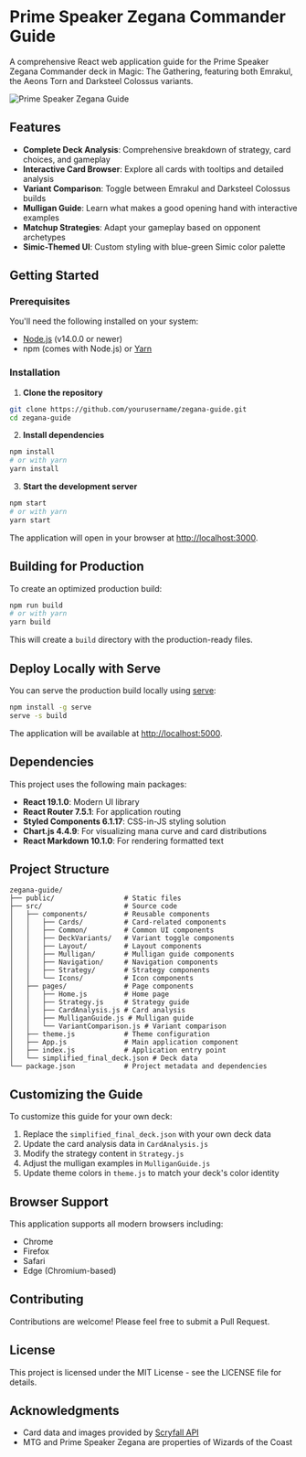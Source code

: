 # Prime Speaker Zegana Commander Guide

A comprehensive React web application guide for the Prime Speaker Zegana Commander deck in Magic: The Gathering, featuring both Emrakul, the Aeons Torn and Darksteel Colossus variants.

![Prime Speaker Zegana Guide](https://cards.scryfall.io/normal/front/d/2/d2f007b0-b578-44f8-be65-cd9e2ac56e09.jpg?1730491112)

## Features

- **Complete Deck Analysis**: Comprehensive breakdown of strategy, card choices, and gameplay
- **Interactive Card Browser**: Explore all cards with tooltips and detailed analysis
- **Variant Comparison**: Toggle between Emrakul and Darksteel Colossus builds
- **Mulligan Guide**: Learn what makes a good opening hand with interactive examples
- **Matchup Strategies**: Adapt your gameplay based on opponent archetypes
- **Simic-Themed UI**: Custom styling with blue-green Simic color palette

## Getting Started

### Prerequisites

You'll need the following installed on your system:

- [Node.js](https://nodejs.org/) (v14.0.0 or newer)
- npm (comes with Node.js) or [Yarn](https://yarnpkg.com/)

### Installation

1. **Clone the repository**

```bash
git clone https://github.com/yourusername/zegana-guide.git
cd zegana-guide
```

2. **Install dependencies**

```bash
npm install
# or with yarn
yarn install
```

3. **Start the development server**

```bash
npm start
# or with yarn
yarn start
```

The application will open in your browser at [http://localhost:3000](http://localhost:3000).

## Building for Production

To create an optimized production build:

```bash
npm run build
# or with yarn
yarn build
```

This will create a `build` directory with the production-ready files.

## Deploy Locally with Serve

You can serve the production build locally using [serve](https://www.npmjs.com/package/serve):

```bash
npm install -g serve
serve -s build
```

The application will be available at [http://localhost:5000](http://localhost:5000).

## Dependencies

This project uses the following main packages:

- **React 19.1.0**: Modern UI library
- **React Router 7.5.1**: For application routing
- **Styled Components 6.1.17**: CSS-in-JS styling solution
- **Chart.js 4.4.9**: For visualizing mana curve and card distributions
- **React Markdown 10.1.0**: For rendering formatted text

## Project Structure

```
zegana-guide/
├── public/                 # Static files
├── src/                    # Source code
│   ├── components/         # Reusable components
│   │   ├── Cards/          # Card-related components
│   │   ├── Common/         # Common UI components
│   │   ├── DeckVariants/   # Variant toggle components
│   │   ├── Layout/         # Layout components
│   │   ├── Mulligan/       # Mulligan guide components
│   │   ├── Navigation/     # Navigation components
│   │   ├── Strategy/       # Strategy components
│   │   └── Icons/          # Icon components
│   ├── pages/              # Page components
│   │   ├── Home.js         # Home page
│   │   ├── Strategy.js     # Strategy guide
│   │   ├── CardAnalysis.js # Card analysis
│   │   ├── MulliganGuide.js # Mulligan guide
│   │   └── VariantComparison.js # Variant comparison
│   ├── theme.js            # Theme configuration
│   ├── App.js              # Main application component
│   ├── index.js            # Application entry point
│   └── simplified_final_deck.json # Deck data
└── package.json            # Project metadata and dependencies
```

## Customizing the Guide

To customize this guide for your own deck:

1. Replace the `simplified_final_deck.json` with your own deck data
2. Update the card analysis data in `CardAnalysis.js`
3. Modify the strategy content in `Strategy.js`
4. Adjust the mulligan examples in `MulliganGuide.js`
5. Update theme colors in `theme.js` to match your deck's color identity

## Browser Support

This application supports all modern browsers including:

- Chrome
- Firefox
- Safari
- Edge (Chromium-based)

## Contributing

Contributions are welcome! Please feel free to submit a Pull Request.

## License

This project is licensed under the MIT License - see the LICENSE file for details.

## Acknowledgments

- Card data and images provided by [Scryfall API](https://scryfall.com/)
- MTG and Prime Speaker Zegana are properties of Wizards of the Coast